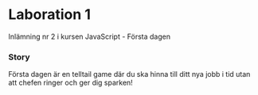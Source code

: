 # Laboration 1
Inlämning nr 2 i kursen JavaScript - Första dagen

### Story
Första dagen är en telltail game där du ska hinna till ditt nya jobb i tid utan att chefen ringer och ger dig sparken!
